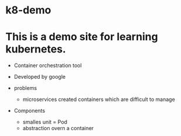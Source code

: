 # k8-demo

# This is a demo site for learning kubernetes.


- Container orchestration tool 
- Developed by google

- problems 
    - microservices created containers which are difficult to manage

- Components
    - smalles unit = Pod
    - abstraction overn a container
     